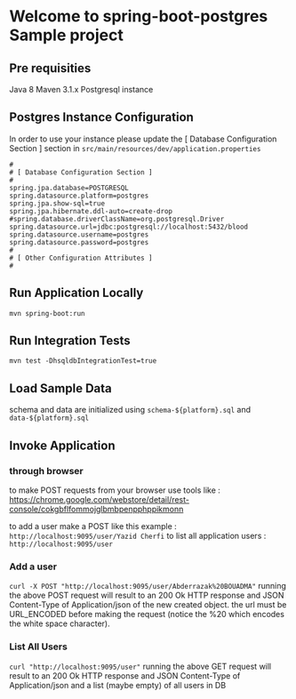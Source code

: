 # Welcome to spring-boot-postgres Sample project

## Pre requisities
Java 8
Maven 3.1.x
Postgresql instance

## Postgres Instance Configuration
In order to use your instance please update the [ Database Configuration Section ] section in ```src/main/resources/dev/application.properties```
```properties
#
# [ Database Configuration Section ]
#
spring.jpa.database=POSTGRESQL
spring.datasource.platform=postgres
spring.jpa.show-sql=true
spring.jpa.hibernate.ddl-auto=create-drop
#spring.database.driverClassName=org.postgresql.Driver
spring.datasource.url=jdbc:postgresql://localhost:5432/blood
spring.datasource.username=postgres
spring.datasource.password=postgres
#
# [ Other Configuration Attributes ]
#
```

## Run Application Locally
```mvn spring-boot:run```

## Run Integration Tests
```mvn test -DhsqldbIntegrationTest=true```

## Load Sample Data
schema and data are initialized using ```schema-${platform}.sql``` and ```data-${platform}.sql```

## Invoke Application

### through browser
to make POST requests from your browser use tools like : https://chrome.google.com/webstore/detail/rest-console/cokgbflfommojglbmbpenpphppikmonn


to add a user make a POST like this example : ```http://localhost:9095/user/Yazid Cherfi```
to list all application users : ```http://localhost:9095/user```

### Add a user
```curl -X POST "http://localhost:9095/user/Abderrazak%20BOUADMA"```
running the above POST request will result to an 200 Ok HTTP response and JSON Content-Type of Application/json of the new created object.
the url must be URL_ENCODED before making the request (notice the %20 which encodes the white space character).

### List All Users
```curl "http://localhost:9095/user"```
running the above GET request will result to an 200 Ok HTTP response and JSON Content-Type of Application/json and a list (maybe empty) of all users in DB


